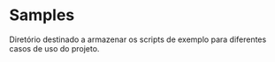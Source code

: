 # Samples

Diretório destinado a armazenar os scripts de exemplo para diferentes casos de uso do projeto.
